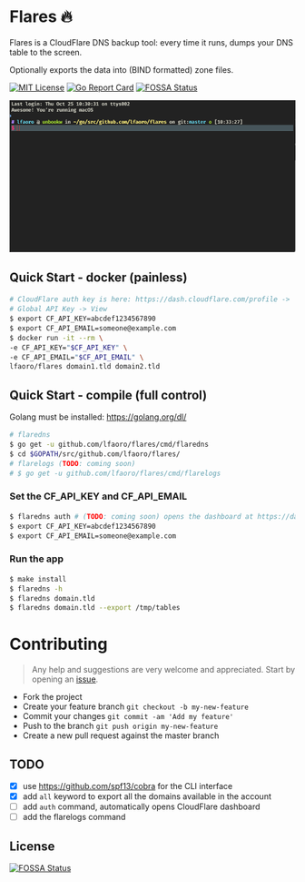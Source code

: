 # Flares 🔥

Flares is a CloudFlare DNS backup tool: every time it runs, dumps your DNS table to the screen.

Optionally exports the data into (BIND formatted) zone files.

[![MIT License](https://img.shields.io/badge/license-MIT-blue.svg?style=flat)](LICENSE) [![Go Report Card](https://goreportcard.com/badge/github.com/lfaoro/flares)](https://goreportcard.com/report/github.com/lfaoro/flares)
[![FOSSA Status](https://app.fossa.io/api/projects/git%2Bgithub.com%2Flfaoro%2Fflares.svg?type=shield)](https://app.fossa.io/projects/git%2Bgithub.com%2Flfaoro%2Fflares?ref=badge_shield)

![flaredns_demo](static/flaredns_demo.gif)

## Quick Start - docker (painless)

```bash
# CloudFlare auth key is here: https://dash.cloudflare.com/profile ->
# Global API Key -> View
$ export CF_API_KEY=abcdef1234567890
$ export CF_API_EMAIL=someone@example.com
$ docker run -it --rm \
-e CF_API_KEY="$CF_API_KEY" \
-e CF_API_EMAIL="$CF_API_EMAIL" \
lfaoro/flares domain1.tld domain2.tld
```

## Quick Start - compile (full control)

Golang must be installed: https://golang.org/dl/

```bash
# flaredns
$ go get -u github.com/lfaoro/flares/cmd/flaredns
$ cd $GOPATH/src/github.com/lfaoro/flares/
# flarelogs (TODO: coming soon)
# $ go get -u github.com/lfaoro/flares/cmd/flarelogs
```

### Set the CF_API_KEY and CF_API_EMAIL

```bash
$ flaredns auth # (TODO: coming soon) opens the dashboard at https://dash.cloudflare.com/profile
$ export CF_API_KEY=abcdef1234567890
$ export CF_API_EMAIL=someone@example.com
```

### Run the app

```bash
$ make install
$ flaredns -h
$ flaredns domain.tld
$ flaredns domain.tld --export /tmp/tables
```

# Contributing

> Any help and suggestions are very welcome and appreciated. Start by opening an [issue](https://github.com/lfaoro/flares/issues/new).

- Fork the project
- Create your feature branch `git checkout -b my-new-feature`
- Commit your changes `git commit -am 'Add my feature'`
- Push to the branch `git push origin my-new-feature`
- Create a new pull request against the master branch

## TODO

- [x] use https://github.com/spf13/cobra for the CLI interface
- [x] add `all` keyword to export all the domains available in the account
- [ ] add `auth` command, automatically opens CloudFlare dashboard
- [ ] add the flarelogs command

## License

[![FOSSA Status](https://app.fossa.io/api/projects/git%2Bgithub.com%2Flfaoro%2Fflares.svg?type=large)](https://app.fossa.io/projects/git%2Bgithub.com%2Flfaoro%2Fflares?ref=badge_large)
